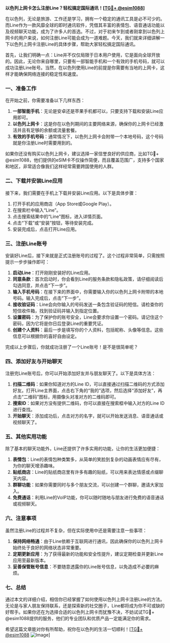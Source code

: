 **以色列上网卡怎么注册Line？轻松搞定国际通讯！[[TG💪+ @esim1088](https://t.me/s/esim1088)]**

在以色列，无论是旅游、工作还是学习，拥有一个稳定的通讯工具是必不可少的。而Line作为一款风靡全球的即时通讯软件，凭借其丰富的表情包、语音通话功能以及视频聊天功能，成为了许多人的首选。不过，对于初来乍到或者刚拿到以色列上网卡的用户来说，如何注册Line可能会成为一道难题。今天，我们就来详细讲解一下以色列上网卡注册Line的具体步骤，帮助大家轻松搞定国际通讯。

首先，让我们明确一点：Line并不仅仅局限于日本用户使用，它是面向全球开放的。因此，无论你来自哪里，只要有一部智能手机和一个有效的手机号码，就可以成功注册Line账号。当然，在以色列使用Line的前提是你需要有当地的上网卡，这样才能确保网络连接的稳定性和速度。

### 一、准备工作

在开始之前，你需要准备以下几样东西：

1. **一部智能手机**：无论是安卓还是苹果手机都可以，只要支持下载和安装Line应用即可。
2. **以色列上网卡**：这是你在以色列期间的主要网络来源，确保你的上网卡已经激活并且有足够的余额或流量套餐。
3. **有效的手机号码**：通常情况下，以色列上网卡会附带一个本地号码，这个号码就是你注册Line时需要用到的。

如果你还没有购买以色列上网卡，建议选择一家信誉良好的供应商，比如TG💪+ @esim1088，他们提供的eSIM卡不仅操作简便，而且覆盖范围广，支持多个国家和地区，非常适合像我们这样经常需要跨国使用的人群。

### 二、下载并安装Line应用

接下来，我们需要在手机上下载并安装Line应用。以下是具体步骤：

1. 打开手机的应用商店（App Store或Google Play）。
2. 在搜索栏中输入“Line”。
3. 点击搜索结果中的“Line”图标，进入详情页面。
4. 点击“下载”或“安装”按钮，等待安装完成。
5. 安装完成后，点击打开Line应用。

### 三、注册Line账号

安装好Line后，接下来就是正式注册账号的过程了。这个过程非常简单，只需按照提示一步步操作即可：

1. **启动Line**：打开刚刚安装好的Line应用。
2. **同意条款**：首次启动时，你会看到Line的服务条款和隐私政策，请仔细阅读后勾选同意，并点击“下一步”。
3. **输入手机号码**：在接下来的界面中，你需要输入你的以色列上网卡附带的本地号码。输入完成后，点击“下一步”。
4. **接收验证码**：Line会向你输入的号码发送一条包含验证码的短信。请检查你的短信收件箱，找到验证码并输入到指定位置。
5. **设置密码**：为了保护你的账号安全，Line会要求你设置一个密码。请记住这个密码，因为它将是你日后登录Line的重要凭证。
6. **创建个人资料**：最后一步是填写你的个人资料，包括昵称、头像等信息。这些信息可以根据你的喜好自由设定。

完成以上步骤后，你就成功注册了一个Line账号！是不是很简单呢？

### 四、添加好友与开始聊天

注册完Line账号后，你可以开始添加好友并与朋友聊天了。以下是具体方法：

1. **扫描二维码**：如果你知道对方的Line ID，可以直接通过扫描二维码的方式添加好友。打开Line主界面，点击右下角的“我的”选项，然后选择“添加好友”，再点击“二维码”图标，用摄像头对准对方的二维码即可。
2. **搜索ID**：如果对方没有提供二维码，你可以直接在搜索框中输入对方的Line ID进行查找。
3. **开始聊天**：添加成功后，点击对方的名字，就可以开始发送消息、语音通话或视频聊天了。

### 五、其他实用功能

除了基本的聊天功能外，Line还提供了许多实用的功能，让你的生活更加便捷：

1. **表情包**：Line的表情包种类繁多，从简单的笑脸到复杂的动画表情应有尽有，为你的聊天增添趣味。
2. **贴纸商店**：Line的贴纸商店里有许多有趣的贴纸，可以用来表达情感或点缀聊天内容。
3. **群聊功能**：如果你需要同时与多个朋友交流，可以创建一个群聊，邀请大家加入。
4. **免费通话**：利用Line的VoIP功能，你可以随时随地与朋友进行免费的语音通话或视频聊天。

### 六、注意事项

虽然注册Line的过程并不复杂，但在实际使用中还是需要注意一些事项：

1. **保持网络畅通**：由于Line依赖于互联网进行通讯，因此确保你的以色列上网卡始终处于良好的网络状态非常重要。
2. **定期更新应用**：为了获得最新的功能和安全性提升，建议定期检查并更新Line应用至最新版本。
3. **妥善保管账号信息**：不要随意透露你的Line账号信息，以免造成不必要的麻烦。

### 七、总结

通过本文的详细介绍，相信你已经掌握了如何使用以色列上网卡注册Line的方法。无论是与家人朋友保持联系，还是探索新的社交圈子，Line都将成为你不可或缺的好帮手。如果你还在为选择合适的以色列上网卡而犹豫不决，不妨试试TG💪+ @esim1088提供的服务，他们的专业团队和优质产品一定能满足你的需求。

希望这篇文章能对你有所帮助，祝你在以色列的生活一切顺利！[[TG💪+ @esim1088](https://t.me/s/esim1088) ![Image](https://i.postimg.cc/4NQfJmqS/Snipaste-2025-05-13-00-14-12.png)]